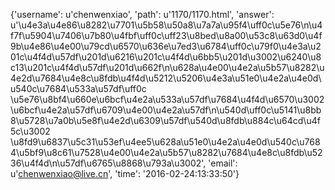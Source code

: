 {'username': u'chenwenxiao', 'path': u'1170/1170.html', 'answer': u'\u4e3a\u4e86\u8282\u7701\u5b58\u50a8\u7a7a\u95f4\uff0c\u5e76\n\u4f7f\u5904\u7406\u7b80\u4fbf\uff0c\uff23\u8bed\u8a00\u53c8\u63d0\u4f9b\u4e86\u4e00\u79cd\u6570\u636e\u7ed3\u6784\uff0c\u79f0\u4e3a\u201c\u4f4d\u57df\u201d\u6216\u201c\u4f4d\u6bb5\u201d\u3002\u6240\u8c13\u201c\u4f4d\u57df\u201d\u662f\n\u628a\u4e00\u4e2a\u5b57\u8282\u4e2d\u7684\u4e8c\u8fdb\u4f4d\u5212\u5206\u4e3a\u51e0\u4e2a\u4e0d\u540c\u7684\u533a\u57df\uff0c \u5e76\u8bf4\u660e\u6bcf\u4e2a\u533a\u57df\u7684\u4f4d\u6570\u3002\u6bcf\u4e2a\u57df\u6709\u4e00\u4e2a\u57df\n\u540d\uff0c\u5141\u8bb8\u5728\u7a0b\u5e8f\u4e2d\u6309\u57df\u540d\u8fdb\u884c\u64cd\u4f5c\u3002 \u8fd9\u6837\u5c31\u53ef\u4ee5\u628a\u51e0\u4e2a\u4e0d\u540c\u7684\u5bf9\u8c61\u7528\u4e00\u4e2a\u5b57\u8282\u7684\u4e8c\u8fdb\u5236\u4f4d\n\u57df\u6765\u8868\u793a\u3002', 'email': u'chenwenxiao@live.cn', 'time': '2016-02-24:13:33:50'}